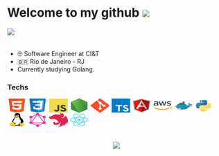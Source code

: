<h1>Welcome to my github <img src="https://raw.githubusercontent.com/MartinHeinz/MartinHeinz/master/wave.gif" width="30px"></h1>
<div>
  <a href="https://www.linkedin.com/in/michelmotta" target="_blank"><img src="https://img.shields.io/badge/-LinkedIn-%230077B5?style=for-the-badge&logo=linkedin&logoColor=white" target="__blank">
</a> 
</div>

<br>
<div>
  <ul>
    <li>🤓 Software Engineer at CI&T</li>
    <li>🇧🇷 Rio de Janeiro - RJ</li>
    <li> Currently studying Golang. </li>
  </ul>
</div>

<h3>Techs</h3>

<div style="display: inline_block">
  <img align="center" alt="Motta-HTML" height="33" width="44" src="https://raw.githubusercontent.com/devicons/devicon/master/icons/html5/html5-original.svg">
  <img align="center" alt="Motta-CSS" height="33" width="44" src="https://raw.githubusercontent.com/devicons/devicon/master/icons/css3/css3-original.svg">
  <img align="center" alt="Motta-JS" height="33" width="44" src="https://raw.githubusercontent.com/devicons/devicon/master/icons/javascript/javascript-original.svg">
  <img align="center" alt="Motta-Node"height="33"width="44"src="https://raw.githubusercontent.com/devicons/devicon/2ae2a900d2f041da66e950e4d48052658d850630/icons/nodejs/nodejs-original.svg">
  <img align="center" alt="Motta-Git"height="33"width="44"src="https://raw.githubusercontent.com/devicons/devicon/2ae2a900d2f041da66e950e4d48052658d850630/icons/git/git-original.svg">
  <img align="center" alt="Michel-Ts" height="33" width="44" src="https://raw.githubusercontent.com/devicons/devicon/master/icons/typescript/typescript-plain.svg"> 
  <img align="center" alt="Motta-Node"height="33"width="44"src="https://raw.githubusercontent.com/devicons/devicon/2ae2a900d2f041da66e950e4d48052658d850630/icons/angularjs/angularjs-original.svg">
  <img align="center" alt="Michel-React" height="33" width="44" src="https://raw.githubusercontent.com/devicons/devicon/master/icons/amazonwebservices/amazonwebservices-original-wordmark.svg"> 
  <img align="center" alt="Michel-React" height="33" width="44" src="https://raw.githubusercontent.com/devicons/devicon/master/icons/docker/docker-original.svg"> 
    <img align="center" alt="Michel-React" height="33" width="44" src="https://raw.githubusercontent.com/devicons/devicon/master/icons/python/python-original.svg"> 
    <img align="center" alt="Michel-React" height="33" width="44" src="https://raw.githubusercontent.com/devicons/devicon/master/icons/linux/linux-original.svg"> 
    <img align="center" alt="Michel-React" height="33" width="44" src="https://raw.githubusercontent.com/devicons/devicon/master/icons/graphql/graphql-plain.svg"> 
    <img align="center" alt="Michel-React" height="33" width="44" src="https://raw.githubusercontent.com/devicons/devicon/master/icons/nestjs/nestjs-original.svg">
    <img align="center" alt="Michel-React" height="33" width="44" src="https://raw.githubusercontent.com/devicons/devicon/master/icons/react/react-original.svg">
</div>
<br><br>
<div align="center">
  <a href="https://github.com/msvmotta">
  <img src="https://github-readme-stats.vercel.app/api/top-langs/?username=michel-motta&count_private=true&layout=compact&theme=dracula"/>
</div>
